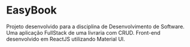 # EasyBook

Projeto desenvolvido para a disciplina de Desenvolvimento de Software.
Uma aplicação FullStack de uma livraria com CRUD.
Front-end desenvolvido em ReactJS utilizando Material UI.
